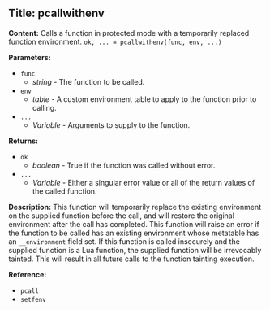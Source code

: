 ## Title: pcallwithenv

**Content:**
Calls a function in protected mode with a temporarily replaced function environment.
`ok, ... = pcallwithenv(func, env, ...)`

**Parameters:**
- `func`
  - *string* - The function to be called.
- `env`
  - *table* - A custom environment table to apply to the function prior to calling.
- `...`
  - *Variable* - Arguments to supply to the function.

**Returns:**
- `ok`
  - *boolean* - True if the function was called without error.
- `...`
  - *Variable* - Either a singular error value or all of the return values of the called function.

**Description:**
This function will temporarily replace the existing environment on the supplied function before the call, and will restore the original environment after the call has completed.
This function will raise an error if the function to be called has an existing environment whose metatable has an `__environment` field set.
If this function is called insecurely and the supplied function is a Lua function, the supplied function will be irrevocably tainted. This will result in all future calls to the function tainting execution.

**Reference:**
- `pcall`
- `setfenv`